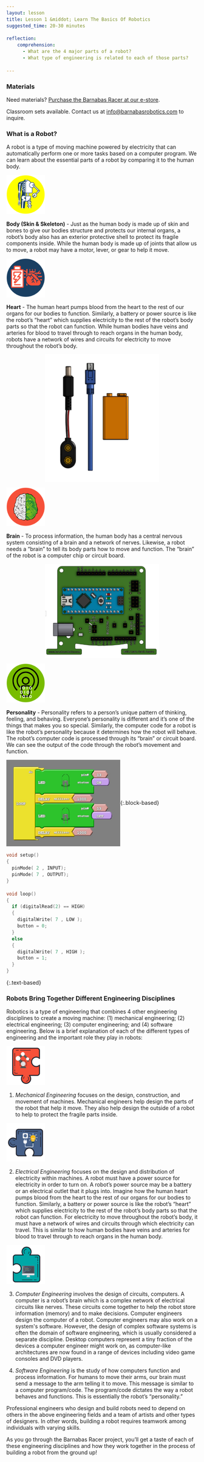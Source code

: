 ```yaml
---
layout: lesson
title: Lesson 1 &middot; Learn The Basics Of Robotics
suggested_time: 20-30 minutes

reflection:
    comprehension: 
      - What are the 4 major parts of a robot?
      - What type of engineering is related to each of those parts?

---
```


### Materials

Need materials?  [Purchase the Barnabas Racer at our e-store](https://shop.barnabasrobotics.com/collections/kits-1/products/barnabas-racer-kit).  

Classroom sets available.  Contact us at info@barnabasrobotics.com to inquire. 

### What is a Robot?

A robot is a type of moving machine powered by electricity that can automatically perform one or more tasks based on a computer program.  We can learn about the essential parts of a robot by comparing it to the human body.

<img src="fig-01_1.png" alt="fig-01_1" style="zoom:10%;" class="image left" />



**Body (Skin & Skeleton)** - Just as the human body is made up of skin and bones to give our bodies structure and protects our internal organs, a robot’s body also has an exterior protective shell to protect its fragile components inside.  While the human body is made up of joints that allow us to move, a robot may have a motor, lever, or gear to help it move.  

<img src="fig-01_2.png" alt="fig-01_2" style="zoom:10%;" class="image left" />

**Heart** - The human heart pumps blood from the heart to the rest of our organs for our bodies to function. Similarly, a battery or power source is like the robot’s “heart” which supplies electricity to the rest of the robot’s body parts so that the robot can function. While human bodies have veins and arteries for blood to travel through to reach organs in the human body, robots have a network of wires and circuits for electricity to move throughout the robot’s body.

<p align="center">
    <img align="center" src="fig-01_9.png" width="300">
</p>


<img src="fig-01_3.png" alt="fig-01_3" style="zoom:10%;" class="image left" />

**Brain** -  To process information, the human body has a central nervous system consisting of a brain and a network of nerves. Likewise, a robot needs a “brain” to tell its body parts how to move and function. The “brain” of the robot is a computer chip or circuit board.  

<p align="center">
    <img align="center" src="fig-01_10.png" width="300">
</p>
<img src="fig-01_4.png" alt="fig-01_4" style="zoom:10%;" class="image left" />

**Personality** - Personality refers to a person’s unique pattern of thinking, feeling, and behaving. Everyone’s personality is different and it’s one of the things that makes you so special. Similarly, the computer code for a robot is like the robot’s personality because it determines how the robot will behave.  The robot’s computer code is processed through its “brain” or circuit board.  We can see the output of the code through the robot’s movement and function. 

<img align="center" src="fig-01_11.png" width="300">{:.block-based}

```c
void setup()
{
  pinMode( 2 , INPUT);
  pinMode( 7 , OUTPUT);
}

void loop()
{
  if (digitalRead(2) == HIGH)
  {
    digitalWrite( 7 , LOW );
    button = 0;
  }
  else
  {
    digitalWrite( 7 , HIGH );
    button = 1;
  }
}
```
{:.text-based}

### Robots Bring Together Different Engineering Disciplines

Robotics is a type of engineering that combines 4 other engineering disciplines to create a moving machine: (1) mechanical engineering; (2) electrical engineering; (3) computer engineering; and (4) software engineering. Below is a brief explanation of each of the different types of engineering and the important role they play in robots:

<img src="fig-01_5.png" alt="fig-01_5" style="zoom:10%;" class="image left" />

1) *Mechanical Engineering* focuses on the design, construction, and movement of machines. Mechanical engineers help design the parts of the robot that help it move.  They also help design the outside of a robot to help to protect the fragile parts inside.

<img src="fig-01_6.png" alt="fig-01_6" style="zoom:10%;" class="image left" />

2) *Electrical Engineering* focuses on the design and distribution of electricity within machines. A robot must have a power source for electricity in order to turn on. A robot’s power source may be a battery or an electrical outlet that it plugs into. Imagine how the human heart pumps blood from the heart to the rest of our organs for our bodies to function. Similarly, a battery or power source is like the robot’s “heart” which supplies electricity to the rest of the robot’s body parts so that the robot can function. For electricity to move throughout the robot’s body, it must have a network of wires and circuits through which electricity can travel. This is similar to how human bodies have veins and arteries for blood to travel through to reach organs in the human body. 

<img src="fig-01_7.png" alt="fig-01_7" style="zoom:10%;" class="image left" />

3) *Computer Engineering* involves the design of circuits, computers.   A computer is a robot’s brain which is a complex network of electrical circuits like nerves.  These circuits come together to help the robot store information (memory) and to make decisions.  Computer engineers design the computer of a robot. Computer engineers may also work on a system's software. However, the design of complex software systems is often the domain of software engineering, which is usually considered a separate discipline. Desktop computers represent a tiny fraction of the devices a computer engineer might work on, as computer-like architectures are now found in a range of devices including video game consoles and DVD players.

4) *Software Engineering* is the study of how computers function and process information. For humans to move their arms, our brain must send a message to the arm telling it to move. This message is similar to a computer program/code. The program/code dictates the way a robot behaves and functions. This is essentially the robot’s “personality.”

Professional engineers who design and build robots need to depend on others in the above engineering fields and a team of artists and other types of designers. In other words, building a robot requires teamwork among individuals with varying skills. 

As you go through the Barnabas Racer project, you’ll get a taste of each of these engineering disciplines and how they work together in the process of building a robot from the ground up!
